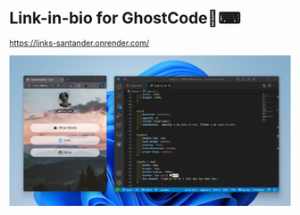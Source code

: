 Link-in-bio for GhostCode👻⌨
===========================

https://links-santander.onrender.com/

![thumbnail](./thumb.jpg)
